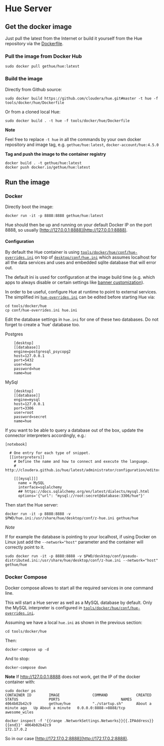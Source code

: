 # Hue Server


## Get the docker image

Just pull the latest from the Internet or build it yourself from the Hue repository via the [Dockerfile](Dockerfile).


### Pull the image from Docker Hub

```
sudo docker pull gethue/hue:latest
```

### Build the image

Directly from Github source:

```
sudo docker build https://github.com/cloudera/hue.git#master -t hue -f tools/docker/hue/Dockerfile
```

Or from a cloned local Hue:

```
sudo docker build . -t hue -f tools/docker/hue/Dockerfile
```

**Note**

Feel free to replace `-t hue` in all the commands by your own docker repository and image tag, e.g. `gethue/hue:latest`, `docker-account/hue:4.5.0`

**Tag and push the image to the container registry**

```
docker build . -t gethue/hue:latest
docker push docker.io/gethue/hue:latest
```


## Run the image

### Docker

Directly boot the image:

```
docker run -it -p 8888:8888 gethue/hue:latest
```

Hue should then be up and running on your default Docker IP on the port 8888, so usually [http://127.0.0.1:8888](http://127.0.0.1:8888).


#### Configuration

By default the Hue container is using
[``tools/docker/hue/conf/hue-overrides.ini``](/tools/docker/hue/conf/hue-overrides.ini) on top of [``desktop/conf/hue.ini``](/desktop/conf/hue.ini) which assumes localhost for all the data services and uses and embedded sqlite database that will error out.

The default ini is used for configuration at the image build time (e.g. which apps to always disable or certain settings like [banner customization](http://gethue.com/add-a-top-banner-to-hue/)).

In order to be useful, configure Hue at runtime to point to external services. The simplified ini [``hue-overrides.ini``](/tools/docker/hue/conf/hue-overrides.ini) can be edited before starting Hue via:

```
cd tools/docker/hue
cp conf/hue-overrides.ini hue.ini
```

Edit the database settings in `hue.ini` for one of these two databases. Do not forget to create a 'hue' database too.

Postgres

```
    [desktop]
    [[database]]
    engine=postgresql_psycopg2
    host=127.0.0.1
    port=5432
    user=hue
    password=hue
    name=hue
```

MySql

```
    [desktop]
    [[database]]
    engine=mysql
    host=127.0.0.1
    port=3306
    user=root
    password=secret
    name=hue
```

If you want to be able to query a database out of the box, update the connector interpreters accordingly, e.g.:

```
[notebook]

  # One entry for each type of snippet.
  [[interpreters]]
    # Define the name and how to connect and execute the language.
    # http://cloudera.github.io/hue/latest/administrator/configuration/editor/

    [[[mysql]]]
      name = MySQL
      interface=sqlalchemy
      ## https://docs.sqlalchemy.org/en/latest/dialects/mysql.html
      options='{"url": "mysql://root:secret@database:3306/hue"}'
```

Then start the Hue server:

```
docker run -it -p 8888:8888 -v $PWD/hue.ini:/usr/share/hue/desktop/conf/z-hue.ini gethue/hue
```

*Note*

If for example the database is pointing to your localhost, if using Docker on Linux just add the `--network="host"` parameter and the container will correctly point to it.

    sudo docker run -it -p 8888:8888 -v $PWD/desktop/conf/pseudo-distributed.ini:/usr/share/hue/desktop/conf/z-hue.ini --network="host" gethue/hue


### Docker Compose

Docker compose allows to start all the required services in one command line.

This will start a Hue server as well as a MySQL database by default. Only the MySQL interpreter is configured in [``tools/docker/hue/conf/hue-overrides.ini``](/tools/docker/hue/conf/hue-overrides.ini).

Assuming we have a local ``hue.ini`` as shown in the previous section:

```
cd tools/docker/hue
```

Then:

```
docker-compose up -d
```

And to stop:

```
docker-compose down
```

**Note**
If http://127.0.0.1:8888 does not work, get the IP of the docker container with:
```
sudo docker ps
CONTAINER ID        IMAGE               COMMAND             CREATED             STATUS              PORTS                            NAMES
4064b02b42c9        gethue/hue          "./startup.sh"      About a minute ago   Up About a minute   0.0.0.0:8888->8888/tcp   awesome_wiles
```

```
docker inspect -f '{{range .NetworkSettings.Networks}}{{.IPAddress}}{{end}}' 4064b02b42c9
172.17.0.2
```

So in our case [http://172.17.0.2:8888](http://172.17.0.2:8888).
